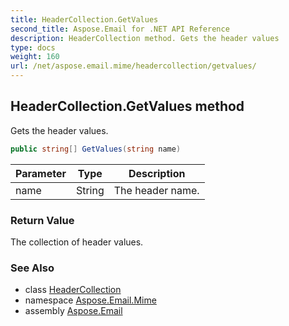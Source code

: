 ```yaml
---
title: HeaderCollection.GetValues
second_title: Aspose.Email for .NET API Reference
description: HeaderCollection method. Gets the header values
type: docs
weight: 160
url: /net/aspose.email.mime/headercollection/getvalues/
---
```

## HeaderCollection.GetValues method

Gets the header values.

```csharp
public string[] GetValues(string name)
```

| Parameter | Type | Description |
| --- | --- | --- |
| name | String | The header name. |

### Return Value

The collection of header values.

### See Also

* class [HeaderCollection](../)
* namespace [Aspose.Email.Mime](../../headercollection/)
* assembly [Aspose.Email](../../../)


